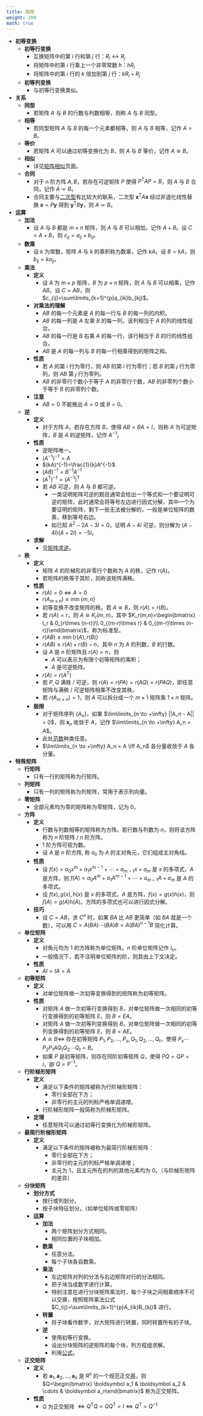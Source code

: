 ```yaml
---
title: 矩阵
weight: 200
math: true
---
```


- **初等变换**
    - **初等行变换** <span id="kso3bg"></span>
        - 互换矩阵中的第 $i$ 行和第 $j$ 行：$R_i \leftrightarrow R_j$
        - 将矩阵中的第 $i$ 行乘上一个非零常数 $h$：$hR_i$
        - 将矩阵中的第 $i$ 行的 $k$ 倍加到第 $j$ 行：$kR_i+R_j$
    - **初等列变换**
        - 与初等行变换类似。
- **关系**
    - **同型**
        - 若矩阵 $A$ 与 $B$ 的行数与列数相等，则称 $A$ 与 $B$ 同型。
    - **相等**
        - 若同型矩阵 $A$ 与 $B$ 的每一个元素都相等，则 $A$ 与 $B$ 相等，记作 $A=B$。
    - **等价**
        - 若矩阵 $A$ 可以通过初等变换化为 $B$，则 $A$ 与 $B$ 等价，记作 $A\cong B$。
    - **相似**
        - 详见[矩阵相似](/notes/docs/mathematics/linear-algrbra/similar-matrix)页面。
    - **合同** <span id="rkhrjq"></span>
        - 对于 $n$ 阶方阵 $A,B$，若存在可逆矩阵 $P$ 使得 $P^{\mathrm T}AP=B$，则 $A$ 与 $B$ 合同，记作 $A\simeq B$。
        - 合同主要与[二次型](/notes/docs/mathematics/linear-algrbra/quadratic-form)有比较大的联系，二次型 $\boldsymbol x^{\mathrm T}A\boldsymbol x$ 经过非退化线性替换 $\boldsymbol x=P\boldsymbol y$ 得到 $\boldsymbol y^{\mathrm T}B\boldsymbol y$，则 $A\simeq B$。
- **运算**
    - **加法**
        - 设 $A$ 与 $B$ 都是 $m\times n$ 矩阵，则 $A$ 与 $B$ 可以相加，记作 $A+B$。设 $C=A+B$，则 $c_{ij}=a_{ij}+b_{ij}$。
    - **数乘**
        - 设 $k$ 为常数，矩阵 $A$ 与 $k$ 的乘积称为数乘，记作 $kA$。设 $B=kA$，则 $b_{ij}=ka_{ij}$。
    - **乘法**
        - **定义**
            - 设 $A$ 为 $m\times p$ 矩阵，$B$ 为 $p\times n$ 矩阵，则 $A$ 与 $B$ 可以相乘，记作 $AB$。设 $C=AB$，则 $c_{ij}=\sum\limits_{k=1}^{p}a_{ik}b_{kj}$。
        - **对乘法的理解**
            - $AB$ 的每一个元素是 $A$ 的每一行与 $B$ 的每一列的内积。
            - $AB$ 的每一列是 $A$ 左乘 $B$ 的每一列，该列相当于 $A$ 的列的线性组合。
            - $AB$ 的每一行是 $B$ 右乘 $A$ 的每一行，该行相当于 $B$ 的行的线性组合。
            - $AB$ 是 $A$ 的每一列与 $B$ 的每一行相乘得到的矩阵之和。
        - **性质**
            - 若 $A$ 的第 $i$ 行为零行，则 $AB$ 的第 $i$ 行为零行；若 $B$ 的第 $j$ 行为零列，则 $AB$ 第 $j$ 行为零列。
            - $AB$ 的非零行个数小于等于 $A$ 的非零行个数，$AB$ 的非零列个数小于等于 $B$ 的非零列个数。
        - **注意**
            - $AB=0$ 不能推出 $A=0$ 或 $B=0$。
    - **逆**
        - **定义**
            - 对于方阵 $A$，若存在方阵 $B$，使得 $AB=BA=I$，则称 $A$ 为可逆矩阵，$B$ 是 $A$ 的逆矩阵，记作 $A^{-1}$。
        - **性质**
            - 逆矩阵唯一。
            - $(A^{-1})^{-1}=A$
            - $(kA)^{-1}=\frac{1}{k}A^{-1}$
            - $(AB)^{-1}=B^{-1}A^{-1}$
            - $(A^{\mathrm T})^{-1}=(A^{-1})^{\mathrm T}$
            - 若 $AB$ 可逆，则 $A$ 与 $B$ 都可逆。
                - 一类证明矩阵可逆的题目通常会给出一个等式和一个要证明可逆的矩阵，此时通常会将等号左边进行因式分解，其中一个为要证明的矩阵，剩下一些无法被分解的，一般是单位矩阵的数乘，移到等号右边。
                - 如已知 $A^2-2A-3I=0$，证明 $A-4I$ 可逆，则分解为 $(A-4I)(A+2I)=-5I$。
        - **求解**
            - 见[矩阵求逆](/notes/docs/mathematics/linear-algrbra/matrix-inverse)。
    - **秩**
        - **定义**
            - 矩阵 $A$ 的阶梯形的非零行个数称为 $A$ 的秩，记作 $r(A)$。
            - 若矩阵的秩等于其阶，则称该矩阵满秩。
        - **性质**
            - $r(A)=0 \iff A=0$
            - $r(A_{m\times n})\le \min\{m,n\}$
            - 初等变换不改变矩阵的秩。若 $A \cong B$，则 $r(A)=r(B)$。
            - 若 $r(A) = r$，则 $A\cong K_r(m,n)$，其中 $K_r(m,n)=\begin{bmatrix} I_r & 0_{r\times (n-r)}\\ 0_{(m-r)\times r} & 0_{(m-r)\times (n-r)}\end{bmatrix}$，称为标准型。
            - $r(AB)\le \min\left\{r(A),r(B)\right\}$
            - $r(AB)\ge r(A)+r(B)-n$，其中 $n$ 为 $A$ 的列数，$B$ 的行数。
            - 设 $A$ 是 $n$ 阶矩阵且 $r(A)=n$，则
                - $A$ 可以表示为有限个初等矩阵的乘积；
                - $A$  是可逆矩阵。
            - $r(A)=r(A^{\mathrm T})$
            - 若 $P,Q$ 满秩 / 可逆，则 $r(A)=r(PA)=r(AQ)=r(PAQ)$，即任意矩阵与满秩 / 可逆矩阵相乘不改变其秩。
            - 若 $r(A_{m\times n})=1$，则 $A$ 可以拆分成一个 $m\times 1$ 矩阵乘 $1\times n$ 矩阵。
        - **极限**
            - 对于矩阵序列 $\{A_n\}$，如果 $\lim\limits_{n \to +\infty} ||A_n - A|| = 0$，则 $\boldsymbol x_n$ 收敛于 $A$，记作 $\lim\limits_{n \to +\infty} A_n = A$。
            - 此处[范数](/notes/docs/mathematics/linear-algrbra/norm)种类任意。
            - $\lim\limits_{n \to +\infty} A_n = A \iff A_n$ 各分量收敛于 $A$ 各分量。
- **特殊矩阵**
    - **行矩阵**
        - 只有一行的矩阵称为行矩阵。
    - **列矩阵**
        - 只有一列的矩阵称为列矩阵，常用于表示列向量。
    - **零矩阵**
        - 全部元素均为零的矩阵称为零矩阵，记为 $0$。
    - **方阵** <span id="xtm5r3"></span>
        - **定义**
            - 行数与列数相等的矩阵称为方阵。若行数与列数为 $n$，则将该方阵称为 $n$ 阶矩阵 / $n$ 阶方阵。
            - $1$ 阶方阵可视为数。
            - 设 $A$ 是 $n$ 阶方阵, 称 $a_{ii}$ 为 $A$ 的主对角元，它们组成主对角线。
        - **性质**
            - 设 $f(x)=a_0x^m+a_1x^{m-1}+\cdots+a_{m-1}x+a_m$ 是 $x$ 的多项式，$A$ 是方阵，则 $f(A)=a_0A^m+a_1A^{m-1}+\cdots+a_{m-1}A+a_m$ 是 $A$ 的多项式。
            - 设 $f(x),g(x),h(x)$ 是 $x$ 的多项式，$A$ 是方阵，$f(x)=g(x)h(x)$，则 $f(A)=g(A)h(A)$。方阵的多项式也可以进行因式分解。
        - **技巧**
            - 设 $C=AB$，求 $C^n$ 时，如果 $BA$ 比 $AB$ 更简单（如 $BA$ 就是一个数），可以用 $C=A(BA)\cdots (BA)B=A(BA)^{n-1}B$ 简化计算。
    - **单位矩阵**
        - **定义**
            - 对角元均为 $1$ 的方阵称为单位矩阵。$n$ 阶单位矩阵记作 $I_n$。
            - 一般情况下，若不注明单位矩阵的阶，则其由上下文决定。
        - **性质**
            - $AI=IA=A$
    - **初等矩阵**
        - **定义**
            - 对单位矩阵做一次初等变换得到的矩阵称为初等矩阵。
        - **性质**
            - 对矩阵 $A$ 做一次初等行变换得到 $B$，对单位矩阵做一次相同的初等行变换得到的初等矩阵 $E$，则 $B=EA$。
            - 对矩阵 $A$ 做一次初等列变换得到 $B$，对单位矩阵做一次相同的初等列变换得到的初等矩阵 $E$，则 $B=AE$。
            - $A\cong B\iff$ 存在初等矩阵 $P_1,P_2,\dots,P_s,Q_1,Q_2,\dots,Q_t$，使得 $P_s\cdots P_2P_1AQ_1Q_2\cdots Q_t=B$。
            - 如果 $P$ 是初等矩阵，则存在同阶初等矩阵 $Q$，使得 $PQ=QP=I$，即 $Q=P^{-1}$。
    - **行阶梯形矩阵** <span id="tsmjx5"></span>
        - **定义**
            - 满足以下条件的矩阵被称为行阶梯形矩阵：
                - 零行全部在下方；
                - 非零行的主元的列标严格单调递增。
            - 行阶梯形矩阵一般简称为阶梯形矩阵。
        - **定理**
            - 任意矩阵可以通过初等行变换化为阶梯形矩阵。
    - **最简行阶梯形矩阵**
        - **定义**
            - 满足以下条件的矩阵被称为最简行阶梯形矩阵：
                - 零行全部在下方；
                - 非零行的主元的列标严格单调递增；
                - 主元为 $1$，且主元所在的列的其他元素均为 $0$。（与阶梯形矩阵的差异）
    - **分块矩阵**
        - **划分方式**
            - 按行或列划分。
            - 按子块特征划分。（如单位矩阵或零矩阵）
        - **运算**
            - **加法**
                - 两个矩阵划分方式相同。
                - 相同位置的子块相加。
            - **数乘**
                - 任意分法。
                - 每个子块各自数乘。
            - **乘法**
                - 左边矩阵对列的分法与右边矩阵对行的分法相同。
                - 把子块当成数字进行计算。
                - 特别注意在进行分块矩阵乘法时，每个子块之间相乘顺序不可以交换，按照矩阵乘法公式 $C_{ij}=\sum\limits_{k=1}^{p}A_{ik}B_{kj}$ 进行。
            - **转置**
                - 将子块看作数字，对大矩阵进行转置，同时转置所有的子块。
            - **逆**
                - 使用初等行变换。
                - 设出分块矩阵的逆矩阵的每个块，列方程组求解。
                - 利用[公式](矩阵求逆#^7v68w4)。
    - **正交矩阵**
        - **定义**
            - 若 $\boldsymbol a_1,\boldsymbol a_2,\dots,\boldsymbol a_n$ 是 $R^n$ 的一个规范正交[基](向量空间#^sohrgj)，则 $Q=\begin{bmatrix} \boldsymbol a_1 & \boldsymbol a_2 & \cdots & \boldsymbol a_n\end{bmatrix}$ 称为正交矩阵。
        - **性质**
            - $Q$ 为正交矩阵 $\iff Q^{\mathrm T}Q=QQ^{\mathrm T}=I\iff Q^{\mathrm T}=Q^{-1}$
